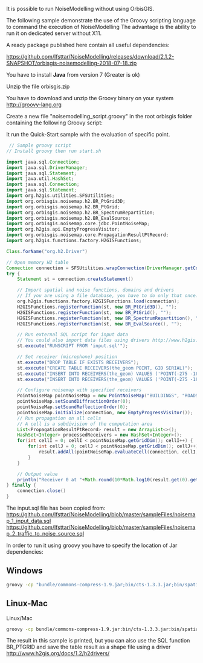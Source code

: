 It is possible to run NoiseModelling without using OrbisGIS.

The following sample demonstrate the use of the Groovy scripting language to command the execution of NoiseModelling  The advantage is the ability to run it on dedicated server without X11.

A ready package published here contain all useful dependencies:

https://github.com/Ifsttar/NoiseModelling/releases/download/2.1.2-SNAPSHOT/orbisgis-noisemodelling-2018-07-18.zip

You have to install **Java** from version 7 (Greater is ok)

Unzip the file orbisgis.zip

You have to download and unzip the Groovy binary on your system http://groovy-lang.org

Create a new file "noisemodelling_script.groovy" in the root orbisgis folder containing the following Groovy script:

It run the Quick-Start sample with the evaluation of specific point.

```groovy
 // Sample groovy script
// Install groovy then run start.sh

import java.sql.Connection;
import java.sql.DriverManager;
import java.sql.Statement;
import java.util.HashSet;
import java.sql.Connection;
import java.sql.Statement;
import org.h2gis.utilities.SFSUtilities;
import org.orbisgis.noisemap.h2.BR_PtGrid3D;
import org.orbisgis.noisemap.h2.BR_PtGrid;
import org.orbisgis.noisemap.h2.BR_SpectrumRepartition;
import org.orbisgis.noisemap.h2.BR_EvalSource;
import org.orbisgis.noisemap.core.jdbc.PointNoiseMap;
import org.h2gis.api.EmptyProgressVisitor;
import org.orbisgis.noisemap.core.PropagationResultPtRecord;
import org.h2gis.functions.factory.H2GISFunctions;

Class.forName("org.h2.Driver")

// Open memory H2 table
Connection connection = SFSUtilities.wrapConnection(DriverManager.getConnection("jdbc:h2:mem:syntax","sa", "sa"));
try {
    Statement st = connection.createStatement()

    // Import spatial and noise functions, domains and drivers
    // If you are using a file database, you have to do only that once.
    org.h2gis.functions.factory.H2GISFunctions.load(connection);
    H2GISFunctions.registerFunction(st, new BR_PtGrid3D(), "");
    H2GISFunctions.registerFunction(st, new BR_PtGrid(), "");
    H2GISFunctions.registerFunction(st, new BR_SpectrumRepartition(), "");
    H2GISFunctions.registerFunction(st, new BR_EvalSource(), "");

    // Run external SQL script for input data
    // You could also import data files using drivers http://www.h2gis.org/docs/1.2/h2drivers/
    st.execute("RUNSCRIPT FROM 'input.sql'");

    // Set receiver (microphone) position
    st.execute("DROP TABLE IF EXISTS RECEIVERS");
    st.execute("CREATE TABLE RECEIVERS(the_geom POINT, GID SERIAL)");
    st.execute("INSERT INTO RECEIVERS(the_geom) VALUES ('POINT(-275 -18 20)')");
    st.execute("INSERT INTO RECEIVERS(the_geom) VALUES ('POINT(-275 -18 1.6)')");

    // Configure noisemap with specified receivers
    PointNoiseMap pointNoiseMap = new PointNoiseMap("BUILDINGS", "ROADS_SRC", "RECEIVERS");
    pointNoiseMap.setSoundDiffractionOrder(0);
    pointNoiseMap.setSoundReflectionOrder(0);
    pointNoiseMap.initialize(connection, new EmptyProgressVisitor());
    // Run propagation on all cells
    // A cell is a subdivision of the computation area
    List<PropagationResultPtRecord> result = new ArrayList<>();
    HashSet<Integer> processedReceivers = new HashSet<Integer>();
    for(int cellI = 0; cellI < pointNoiseMap.getGridDim(); cellI++) {
        for(int cellJ = 0; cellJ < pointNoiseMap.getGridDim(); cellJ++) {
            result.addAll(pointNoiseMap.evaluateCell(connection, cellI, cellJ, new EmptyProgressVisitor(), processedReceivers));
        }
    }

    // Output value
    println("Receiver 0 at "+Math.round(10*Math.log10(result.get(0).getReceiverLvl()))+" dB(A)")
} finally {
    connection.close()
}
```

The input.sql file has been copied from:
https://github.com/Ifsttar/NoiseModelling/blob/master/sampleFiles/noisemap_1_input_data.sql
https://github.com/Ifsttar/NoiseModelling/blob/master/sampleFiles/noisemap_2_traffic_to_noise_source.sql

In order to run it using groovy you have to specify the location of Jar dependencies:

## Windows
```bat
groovy -cp "bundle/commons-compress-1.9.jar;bin/cts-1.3.3.jar;bin/spatial-utilities-1.2.0.jar;bin/h2spatial-api-1.2.0.jar;bin/jts-1.13.jar:bin/slf4j-api-1.6.0.jar;bin/slf4j-log4j12-1.6.0.jar;bin/log4j-1.2.16.jar;bundle/*;sys-bundle/*" noisemodelling_script.groovy
```

## Linux-Mac

Linux/Mac
```sh
groovy -cp bundle/commons-compress-1.9.jar:bin/cts-1.3.3.jar:bin/spatial-utilities-1.2.0.jar:bin/h2spatial-api-1.2.0.jar:bin/jts-1.13.jar:bin/slf4j-api-1.6.0.jar:bin/slf4j-log4j12-1.6.0.jar:bin/log4j-1.2.16.jar:bundle/*:sys-bundle/* noisemodelling_script.groovy
```

The result in this sample is printed, but you can also use the SQL function BR_PTGRID and save the table result as a shape file using a driver http://www.h2gis.org/docs/1.2/h2drivers/